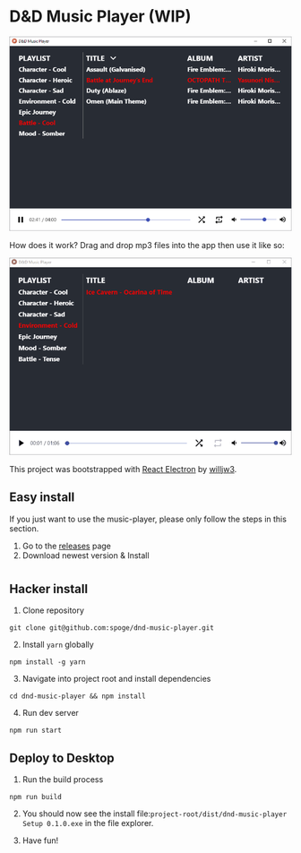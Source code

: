 # D&D Music Player (WIP)

![Image of Music Player App](./docs/main.png)

How does it work? Drag and drop mp3 files into the app then use it like so:

![Gif of Music Player App](./docs/showcase.gif)

This project was bootstrapped with [React Electron](https://github.com/willjw3/react-electron) by [willjw3](https://github.com/willjw3).

## Easy install

If you just want to use the music-player, please only follow the steps in this section.

1. Go to the [releases](https://github.com/spoge/dnd-music-player/releases) page
2. Download newest version & Install

#

## Hacker install

1. Clone repository

```
git clone git@github.com:spoge/dnd-music-player.git
```

2. Install `yarn` globally

```
npm install -g yarn
```

3. Navigate into project root and install dependencies

```
cd dnd-music-player && npm install
```

4. Run dev server

```
npm run start
```

## Deploy to Desktop

1. Run the build process

```
npm run build
```

2. You should now see the install file:`project-root/dist/dnd-music-player Setup 0.1.0.exe` in the file explorer.

3. Have fun!
